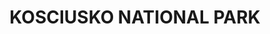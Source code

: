 ---
lastmod: '2025-04-06T06:05:20+00:00'
latitude: -36.71983893
layout: suburb
longitude: 148.3096588
postcode: '2627'
state: NSW
title: KOSCIUSKO NATIONAL PARK
url: /nsw/kosciusko-national-park/
---
